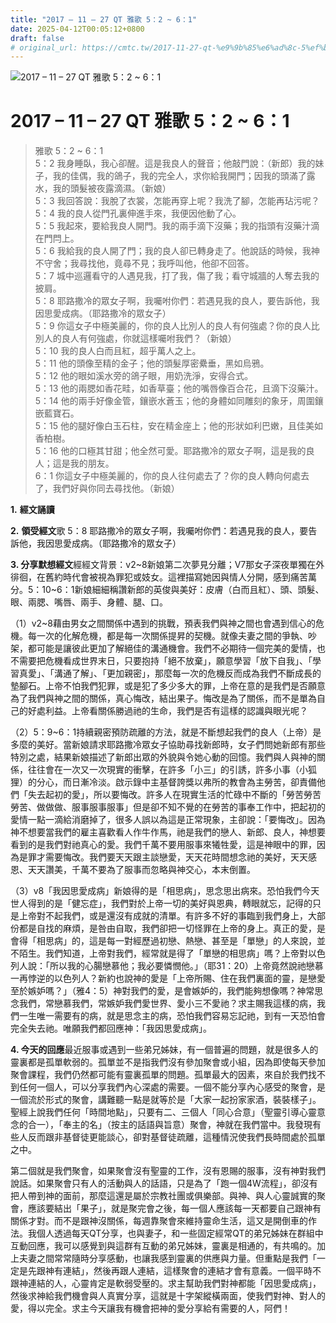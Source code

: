 ```yaml
---
title: "2017 – 11 – 27 QT 雅歌 5：2 ~ 6：1"
date: 2025-04-12T00:05:12+0800
draft: false
# original_url: https://cmtc.tw/2017-11-27-qt-%e9%9b%85%e6%ad%8c-5%ef%bc%9a2-6%ef%bc%9a1
---
```


![2017 – 11 – 27 QT 雅歌 5：2 ~ 6：1](/images/qt.jpg   "2017 – 11 – 27 QT 雅歌 5：2 ~ 6：1")

# 2017 – 11 – 27 QT 雅歌 5：2 ~ 6：1

> 雅歌 5：2 ~ 6：1  
> 5：2 我身睡臥，我心卻醒。這是我良人的聲音；他敲門說：（新郎）我的妹子，我的佳偶，我的鴿子，我的完全人，求你給我開門；因我的頭滿了露水，我的頭髮被夜露滴濕。（新娘）  
> 5：3 我回答說：我脫了衣裳，怎能再穿上呢？我洗了腳，怎能再玷污呢？  
> 5：4 我的良人從門孔裏伸進手來，我便因他動了心。  
> 5：5 我起來，要給我良人開門。我的兩手滴下沒藥；我的指頭有沒藥汁滴在門閂上。  
> 5：6 我給我的良人開了門；我的良人卻已轉身走了。他說話的時候，我神不守舍；我尋找他，竟尋不見；我呼叫他，他卻不回答。  
> 5：7 城中巡邏看守的人遇見我，打了我，傷了我；看守城牆的人奪去我的披肩。  
> 5：8 耶路撒冷的眾女子啊，我囑咐你們：若遇見我的良人，要告訴他，我因思愛成病。（耶路撒冷的眾女子）  
> 5：9 你這女子中極美麗的，你的良人比別人的良人有何強處？你的良人比別人的良人有何強處，你就這樣囑咐我們？（新娘）  
> 5：10 我的良人白而且紅，超乎萬人之上。  
> 5：11 他的頭像至精的金子；他的頭髮厚密纍垂，黑如烏鴉。  
> 5：12 他的眼如溪水旁的鴿子眼，用奶洗淨，安得合式。  
> 5：13 他的兩腮如香花畦，如香草臺；他的嘴唇像百合花，且滴下沒藥汁。  
> 5：14 他的兩手好像金管，鑲嵌水蒼玉；他的身體如同雕刻的象牙，周圍鑲嵌藍寶石。  
> 5：15 他的腿好像白玉石柱，安在精金座上；他的形狀如利巴嫩，且佳美如香柏樹。  
> 5：16 他的口極其甘甜；他全然可愛。耶路撒冷的眾女子啊，這是我的良人；這是我的朋友。  
> 6：1 你這女子中極美麗的，你的良人往何處去了？你的良人轉向何處去了，我們好與你同去尋找他。（新娘）

**1.** **經文誦讀**

**2.** **領受經文**歌 5：8 耶路撒冷的眾女子啊，我囑咐你們：若遇見我的良人，要告訴他，我因思愛成病。（耶路撒冷的眾女子）

**3. 分享默想經文**經經文背景：v2~8新娘第二次夢見分離；V7那女子深夜單獨在外徘徊，在舊約時代會被視為罪犯或妓女。這裡描寫她因與情人分開，感到痛苦萬分。5：10~6：1新娘細細稱讚新郎的英俊與美好：皮膚（白而且紅）、頭、頭髮、眼、兩腮、嘴唇、兩手、身體、腿、口。

（1）v2~8藉由男女之間關係中遇到的挑戰，預表我們與神之間也會遇到信心的危機。每一次的化解危機，都是每一次關係提昇的契機。就像夫妻之間的爭執、吵架，都可能是讓彼此更加了解絕佳的溝通機會。我們不必期待一個完美的愛情，也不需要把危機看成世界末日，只要抱持「絕不放棄」，願意學習「放下自我」、「學習真愛」、「溝通了解」、「更加親密」，那麼每一次的危機反而成為我們不斷成長的墊腳石。上帝不怕我們犯罪，或是犯了多少多大的罪，上帝在意的是我們是否願意為了我們與神之間的關係，真心悔改，結出果子。悔改是為了關係，而不是單為自己的好處利益。上帝看關係勝過祂的生命，我們是否有這樣的認識與眼光呢？

（2）5：9~6：1持續親密預防疏離的方法，就是不斷想起我們的良人（上帝）是多麼的美好。當新娘請求耶路撒冷眾女子協助尋找新郎時，女子們問她新郎有那些特別之處，結果新娘描述了新郎出眾的外貌與令她心動的回憶。我們與人與神的關係，往往會在一次又一次現實的衝擊，在許多「小三」的引誘，許多小事（小狐狸）的分心，而日漸冷淡。啟示錄中主基督誇獎以弗所的教會為主勞苦，卻責備他們「失去起初的愛」，所以要悔改。許多人在現實生活的忙碌中不斷的「勞苦勞苦勞苦、做做做、服事服事服事」但是卻不知不覺的在勞苦的事奉工作中，把起初的愛情一點一滴給消磨掉了，很多人誤以為這是正常現象，主卻說：「要悔改」。因為神不想要當我們的雇主喜歡看人作牛作馬，祂是我們的戀人、新郎、良人，神想要看到的是我們對祂真心的愛。我們千萬不要用服事來犧牲愛，這是神眼中的罪，因為是罪才需要悔改。我們要天天跟主談戀愛，天天花時間想念祂的美好，天天感恩、天天讚美，千萬不要為了服事而忽略與神交心，本末倒置。

（3）v8「我因思愛成病」新娘得的是「相思病」，思念思出病來。恐怕我們今天世人得到的是「健忘症」，我們對於上帝一切的美好與恩典，轉眼就忘，記得的只是上帝對不起我們，或是還沒有成就的清單。有許多不好的事臨到我們身上，大部份都是自找的麻煩，是咎由自取，我們卻把一切怪罪在上帝的身上。真正的愛，是會得「相思病」的，這是每一對經歷過初戀、熱戀、甚至是「單戀」的人來說，並不陌生。我們知道，上帝對我們，經常就是得了「單戀的相思病」嗎？上帝對以色列人說：「所以我的心腸戀慕他；我必要憐憫他。」（耶31：20）上帝竟然說祂戀慕一再悖逆的以色列人？新約也說神的愛是「上帝所賜、住在我們裏面的靈，是戀愛至於嫉妒嗎？」（雅4：5）神對我們的愛，是會嫉妒的，我們能夠想像嗎？神常思念我們，常戀慕我們，常嫉妒我們愛世界、愛小三不愛祂？求主賜我這樣的病，我們一生唯一需要有的病，就是思念主的病，恐怕我們容易忘記祂，到有一天恐怕會完全失去祂。唯願我們都回應神：「我因思愛成病」。

**4. 今天的回應**最近服事或遇到一些弟兄姊妹，有一個普遍的問題，就是很多人的靈裏都是孤單軟弱的。孤單並不是指我們沒有參加聚會或小組，因為即使每天參加聚會課程，我們仍然都可能有靈裏孤單的問題。孤單最大的因素，來自於我們找不到任何一個人，可以分享我們內心深處的需要。一個不能分享內心感受的聚會，是一個流於形式的聚會，講難聽一點是就等於是「大家一起扮家家酒，裝裝樣子」。聖經上說我們任何「時間地點」，只要有二、三個人「同心合意」（聖靈引導心靈意念的合一），「奉主的名」（按主的話語與旨意）聚會，神就在我們當中。我發現有些人反而跟非基督徒更能談心，卻對基督徒疏離，這種情況使我們長時間處於孤單之中。

第二個就是我們聚會，如果聚會沒有聖靈的工作，沒有恩賜的服事，沒有神對我們說話。如果聚會只有人的活動與人的話語，只是為了「跑一個4W流程」，卻沒有把人帶到神的面前，那麼這還是屬於宗教社團或俱樂部。與神、與人心靈誠實的聚會，應該要結出「果子」，就是聚完會之後，每一個人應該每一天都要自己跟神有關係才對。而不是跟神沒關係，每週靠聚會來維持靈命生活，這又是開倒車的作法。我個人透過每天QT分享，也與妻子，和一些固定經常QT的弟兄姊妹在群組中互動回應，我可以感覺到與這群有互動的弟兄姊妹，靈裏是相通的，有共鳴的。加上夫妻之間常常隨時分享感動，也讓我感到靈裏的供應與力量。但重點是我們「一定是先跟神有連結」，然後再跟人連結，這樣聚會的連結才會有意義。一個平時不跟神連結的人，心靈肯定是軟弱受壓的。求主幫助我們對神都能「因思愛成病」，然後求神給我們機會與人真實分享，這就是十字架縱橫兩面，使我們對神、對人的愛，得以完全。求主今天讓我有機會把神的愛分享給有需要的人，阿們！